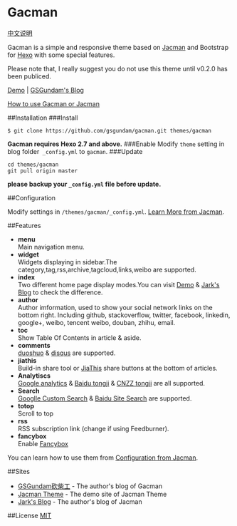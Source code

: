 # Gacman

[中文说明](/README_zh.md)

Gacman is a simple and responsive theme based on [Jacman](https://github.com/wuchong/jacman) and Bootstrap for [Hexo](http://hexo.io) with some special features.  

Please note that, I really suggest you do not use this theme until v0.2.0 has been publiced.

[Demo](http://gsgundam.com) | [GSGundam's Blog](http://gsgundam.com)

[How to use Gacman or Jacman](http://wuchong.me/blog/2014/11/20/how-to-use-jacman/)

##Installation
###Install
```
$ git clone https://github.com/gsgundam/gacman.git themes/gacman
```
**Gacman requires Hexo 2.7 and above.** 
###Enable
Modify `theme` setting in blog folder` _config.yml` to `gacman`.
###Update
```
cd themes/gacman
git pull origin master
```
**please backup your `_config.yml` file before update.** 

##Configuration

Modify settings in  `/themes/gacman/_config.yml`. [Learn More from Jacman](https://github.com/wuchong/jacman/wiki/%E9%85%8D%E7%BD%AE%E6%8C%87%E5%8D%97).

##Features
- **menu**  
 Main navigation menu.
- **widget**  
 Widgets displaying in sidebar.The category,tag,rss,archive,tagcloud,links,weibo are supported.
- **index**  
 Two different home page display modes.You can visit [Demo](http://wuchong.me/jacman) & [Jark's Blog](http://wuchong.me) to check the difference.
- **author**  
 Author imformation, used to show your social network links on the bottom right. Including github, stackoverflow, twitter, facebook, linkedin, google+, weibo, tencent weibo, douban, zhihu, email.
- **toc**  
 Show Table Of Contents in article & aside.
- **comments**  
 [duoshuo](http://duoshuo.com/) & [disqus](https://disqus.com/) are supported.
- **jiathis**  
 Build-in share tool or [JiaThis](http://www.jiathis.com/) share buttons at the bottom of articles.
- **Analytiscs**  
 [Google analytics](http://www.google.com/analytics/) & [Baidu tongji](http://tongji.baidu.com/) & [CNZZ tongji](http://www.cnzz.com/) are all supported.
- **Search**  
 [Googlle Custom Search](https://www.google.com/cse/ ) & [Baidu Site Search](http://zn.baidu.com/) are supported.
- **totop**  
 Scroll to top
- **rss**  
 RSS subscription link (change if using Feedburner).
- **fancybox**  
 Enable [Fancybox](http://fancyapps.com/fancybox/)

You can learn how to use them from [Configuration from Jacman](https://github.com/wuchong/jacman/wiki/配置指南).

##Sites
- [GSGundam砍柴工](http://gsgundam.com) - The author's blog of Gacman
- [Jacman Theme](http://wuchong.me/jacman) - The demo site of Jacman Theme
- [Jark's Blog](http://wuchong.me) - The author's blog of Jacman

##License
[MIT](/LICENSE)
